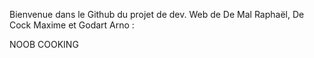 Bienvenue dans le Github du projet de dev. Web de De Mal Raphaël, De Cock Maxime et Godart Arno :

NOOB COOKING
